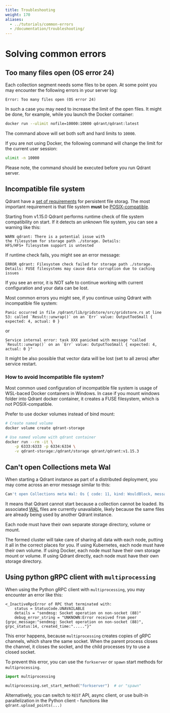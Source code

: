 ```yaml
---
title: Troubleshooting
weight: 170
aliases:
  - ../tutorials/common-errors
  - /documentation/troubleshooting/
---
```


# Solving common errors

## Too many files open (OS error 24)

Each collection segment needs some files to be open. At some point you may encounter the following errors in your server log:

```text
Error: Too many files open (OS error 24)
```

In such a case you may need to increase the limit of the open files. It might be done, for example, while you launch the Docker container:

```bash
docker run --ulimit nofile=10000:10000 qdrant/qdrant:latest
```

The command above will set both soft and hard limits to `10000`.

If you are not using Docker, the following command will change the limit for the current user session:

```bash
ulimit -n 10000
```

Please note, the command should be executed before you run Qdrant server.

## Incompatible file system

Qdrant have a [set of requirements](https://qdrant.tech/documentation/guides/installation/#storage) for persistent file storag.
The most important requirement is that file system **must** be [POSIX-compatible](https://www.quobyte.com/storage-explained/posix-filesystem/).


Starting from v1.15.0 Qdrant performs runtime check of file system compatibility on start.
If it detects an unknown file system, you can see a warning like this:

```text
WARN qdrant: There is a potential issue with 
the filesystem for storage path ./storage. Details:
HFS/HFS+ filesystem support is untested
```

If runtime check fails, you might see an error message:

```text
ERROR qdrant: Filesystem check failed for storage path ./storage.
Details: FUSE filesystems may cause data corruption due to caching issues
```

If you see an error, it is NOT safe to continue working with current configuration and your data can be lost.

Most common errors you might see, if you continue using Qdrant with incompatible file system:

```
Panic occurred in file /qdrant/lib/gridstore/src/gridstore.rs at line 53: called `Result::unwrap()` on an `Err` value: OutputTooSmall { expected: 4, actual: 0 }
```

or

```
Service internal error: task XXX panicked with message "called `Result::unwrap()` on an `Err` value: OutputTooSmall { expected: 4, actual: 0 }"
```

It might be also possible that vector data will be lost (set to all zeros) after service restart.


### How to avoid Incompatible file system?

Most common used configuration of incompatible file system is usage of WSL-baced Docker containers in Windows.
In case if you mount windows folder into Qdrant docker container, it creates a FUSE filesystem, which is not POSIX-compatible.

Prefer to use docker volumes instead of bind mount:

```bash
# Create named volume
docker volume create qdrant-storage

# Use named volume with qdrant container
docker run --rm -it \
	-p 6333:6333 -p 6334:6334 \
	-v qdrant-storage:/qdrant/storage qdrant/qdrant:v1.15.3
```


## Can't open Collections meta Wal

When starting a Qdrant instance as part of a distributed deployment, you may
come across an error message similar to this:

```bash
Can't open Collections meta Wal: Os { code: 11, kind: WouldBlock, message: "Resource temporarily unavailable" }
```

It means that Qdrant cannot start because a collection cannot be loaded. Its
associated [WAL](/documentation/concepts/storage/#versioning) files are currently
unavailable, likely because the same files are already being used by another
Qdrant instance.

Each node must have their own separate storage directory, volume or mount.

The formed cluster will take care of sharing all data with each node, putting it
all in the correct places for you. If using Kubernetes, each node must have
their own volume. If using Docker, each node must have their own storage mount
or volume. If using Qdrant directly, each node must have their own storage
directory.


## Using python gRPC client with `multiprocessing`

When using the Python gRPC client with `multiprocessing`, you may encounter an error like this:

```text
<_InactiveRpcError of RPC that terminated with:
	status = StatusCode.UNAVAILABLE
	details = "sendmsg: Socket operation on non-socket (88)"
	debug_error_string = "UNKNOWN:Error received from peer  {grpc_message:"sendmsg: Socket operation on non-socket (88)", grpc_status:14, created_time:"....."}"
```

This error happens, because `multiprocessing` creates copies of gRPC channels, which share the same socket. When the parent process closes the channel, it closes the socket, and the child processes try to use a closed socket.

To prevent this error, you can use the `forkserver` or `spawn` start methods for `multiprocessing`. 

```python
import multiprocessing

multiprocessing.set_start_method("forkserver")  # or "spawn"    
```

Alternatively, you can switch to `REST` API, async client, or use built-in parallelization in the Python client - functions like `qdrant.upload_points(...)`
